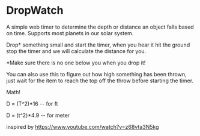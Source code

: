 # DropWatch

A simple web timer to determine the depth or distance an object falls based on time. Supports most planets in our solar system.

Drop* something small and start the timer, when you hear it hit the ground stop the timer and we will calculate the distance for you.

*Make sure there is no one below you when you drop it!

You can also use this to figure out how high something has been thrown, just wait for the item to reach the top off the throw before starting the timer.

Math!

D = (T^2)*16 -- for ft

D = (t^2)*4.9 -- for meter

inspired by https://www.youtube.com/watch?v=z68vta3N5kg 

